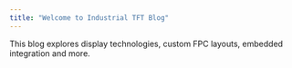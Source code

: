 ```yaml
---
title: "Welcome to Industrial TFT Blog"
---
```


This blog explores display technologies, custom FPC layouts, embedded integration and more.
